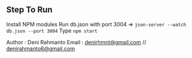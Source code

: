 ## Step To Run

Install NPM modules
Run db.json with port 3004 => `json-server --watch db.json --port 3004`
Type `npm start` 

Author : Deni Rahmanto 
Email : denirhmnt@gmail.com // denirahmanto6@gmail.com
